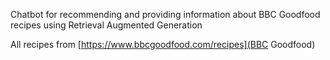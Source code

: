 Chatbot for recommending and providing information about BBC Goodfood recipes using Retrieval Augmented Generation

All recipes from [https://www.bbcgoodfood.com/recipes](BBC Goodfood)
